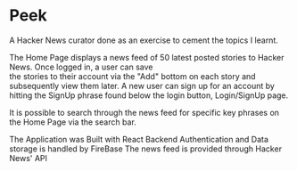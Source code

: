 # Peek
A Hacker News curator done as an exercise to cement the topics I learnt.

The Home Page displays a news feed of 50 latest posted stories to Hacker News. Once logged in, a user can save  
the stories to their account via the "Add" bottom on each story and subsequently view them later.
A new user can sign up for an account by hitting the SignUp phrase found below the login button, Login/SignUp page.

It is possible to search through the news feed for specific key phrases on the Home Page via the search bar.

The Application was Built with React
Backend Authentication and Data storage is handled by FireBase
The news feed is provided through Hacker News' API
